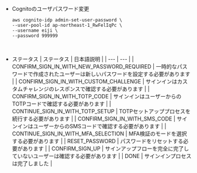 -   Cognitoのユーザパスワード変更

    ```
    aws cognito-idp admin-set-user-password \
    --user-pool-id ap-northeast-1_RwFelIqPc \
    --username eiji \
    --password 999999
    ```

<br/>

-   ステータス
    | ステータス | 日本語説明 |
    | --- | --- |
    | CONFIRM_SIGN_IN_WITH_NEW_PASSWORD_REQUIRED | 一時的なパスワードで作成されたユーザーは新しいパスワードを設定する必要があります |
    | CONFIRM_SIGN_IN_WITH_CUSTOM_CHALLENGE | サインインはカスタムチャレンジのレスポンスで確認する必要があります |
    | CONFIRM_SIGN_IN_WITH_TOTP_CODE | サインインはユーザーからのTOTPコードで確認する必要があります |
    | CONTINUE_SIGN_IN_WITH_TOTP_SETUP | TOTPセットアッププロセスを続行する必要があります |
    | CONFIRM_SIGN_IN_WITH_SMS_CODE | サインインはユーザーからのSMSコードで確認する必要があります |
    | CONTINUE_SIGN_IN_WITH_MFA_SELECTION | MFA検証のモードを選択する必要があります |
    | RESET_PASSWORD | パスワードをリセットする必要があります |
    | CONFIRM_SIGN_UP | サインアップフローを完全に完了していないユーザーは確認する必要があります |
    | DONE | サインインプロセスは完了しました |

